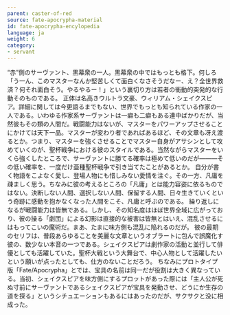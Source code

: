 ```yaml
---
parent: caster-of-red
source: fate-apocrypha-material
id: fate-apocrypha-encylopedia
language: ja
weight: 6
category:
- servant
---
```


“赤”側のサーヴァント、黒幕衆の一人。黒幕衆の中ではもっとも格下。何しろ「う一ん、このマスターなんか堅苦しくて面白くなさそうだなー、え？全世界救済？何それ面白そう。やるやるー！」という裏切り方は若者の衝動的突発的な行動そのものである。
正体は名高きウルトラ文豪、ウィリアム・シェイクスピア。詳細に関しては今更語るまでもない、世界でもっとも知られている作家の一人である。いわゆる作家系サーヴァントは一癖も二癖もある連中ばかりだが、当然彼もその類の人間だ。戦闘能力はないが、マスターをパワーアップさせることにかけては天下一品。マスターが変わり者であればあるほど、その文章も冴え渡るとか。つまり、マスターを強くさせることでマスター自身がアサシンとして攻めていくのが、聖杯戦争における彼のスタイルである。当然ながらマスターをいくら強くしたところで、サーヴァントに勝てる確率は極めて低いのだが———その低い確率を、一度だけ亜種聖杯戦争で引き当てたことがあるとか。
自分が書く物語をこよなく愛し、登場人物にも惜しみない愛情を注ぐ。その一方、凡庸を疎ましく思う。ちなみに彼の考えるところの「凡庸」とは能力容姿に依るものではない。決断しない人間、選択しない人間、保留する人間、日々生きていくという奇跡に感動を抱かなくなった人間をこそ、凡庸と呼ぶのである。
繰り返しになるが戦闘能力は皆無である。しかし、その知名度はほぼ世界全域に広がっており、彼の操る「劇団」による幻影は直接的な被害は皆無とはいえ、混乱させるにはもってこいの魔術だ。まあ、たまに味方側も混乱に陥れるのだが。
彼の最期のセリフは、普段あらゆることを美麗な文章というオブラートに包んで誤魔化す彼の、数少ない本音の一つである。シェイクスピアは劇作家の活動と並行して俳優としても活躍していた。聖杯大戦という大舞台で、中心人物として活躍したいという願いが点ったとしても、仕方のないことだろう。
ちなみにプロトタイプ版「Fate/Apocrypha」とでは、宝具の名前は同一だが役割は大きく異なっている。当初、シェイクスピアを味方側にするプロットがあった際には「主人公が死ぬ寸前にサーヴァントであるシェイクスピアが宝具を発動させ、どうにか生存の道を探る」というシチュエーションもあるにはあったのだが、サクサクと没に相成った。
